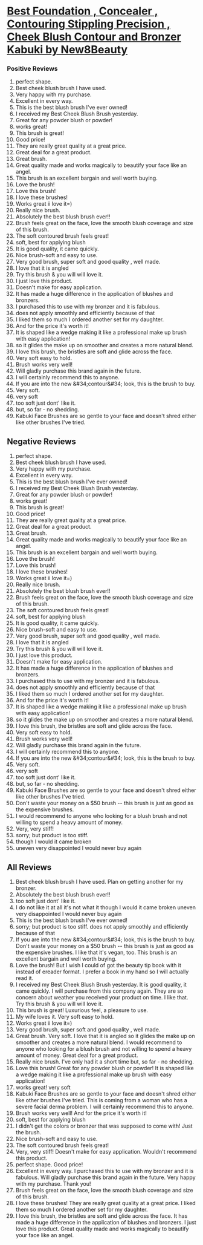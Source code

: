 # [Best Foundation , Concealer , Contouring Stippling Precision , Cheek Blush Contour and Bronzer Kabuki by New8Beauty](https://products.checkmycream.com/products/Best-Foundation-Concealer-Contouring-Stippling-Precision-Cheek-Blush-Contour-and-Bronzer-Kabuki-by-New8Beauty.html)

### Positive Reviews

<ol>
      <li>perfect shape.</li>
      <li>Best cheek blush brush I have used.</li>
      <li>Very happy with my purchase.</li>
      <li>Excellent in every way.</li>
      <li>This is the best blush brush I&#x27;ve ever owned!</li>
      <li>I received my Best Cheek Blush Brush yesterday.</li>
      <li>Great for any powder blush or powder!  </li>
      <li>works great!</li>
      <li>This brush is great!  </li>
      <li>Good price!</li>
      <li>They are really great quality at a great price.  </li>
      <li>Great deal for a great product.</li>
      <li>Great brush.</li>
      <li>Great quality made and works magically to beautify your face like an angel.</li>
      <li>This brush is an excellent bargain and well worth buying.</li>
      <li>Love the brush!  </li>
      <li>Love this brush!  </li>
      <li>I love these brushes!</li>
      <li>Works great ii love it&#x3D;)</li>
      <li>Really nice brush.</li>
      <li>Absolutely the best blush brush ever!!</li>
      <li>Brush feels great on the face, love the smooth blush coverage and size of this brush.</li>
      <li>The soft contoured brush feels great!</li>
      <li>soft, best for applying blush</li>
      <li>It is good quality, it came quickly.</li>
      <li>Nice brush-soft and easy to use.</li>
      <li>Very good brush, super soft and good quality , well made.</li>
      <li>I love that it is angled</li>
      <li>Try this brush &amp; you will will love it.</li>
      <li>I just love this product.</li>
      <li>Doesn&#x27;t make for  easy application.  </li>
      <li>It has made a huge difference in the application of blushes and bronzers.</li>
      <li>I purchased this to use with my bronzer and it is fabulous.</li>
      <li>does not apply smoothly and efficiently because of that</li>
      <li>I liked them so much I ordered another set for my daughter.</li>
      <li>And for the price it&#x27;s worth it!</li>
      <li>It is shaped like a wedge making it like a professional make up brush with easy application!</li>
      <li>so it glides the make up on smoother and creates a more natural blend.</li>
      <li>I love this brush, the bristles are soft and glide across the face.</li>
      <li>Very soft easy to hold.</li>
      <li>Brush works very well!</li>
      <li>Will gladly purchase this brand again in the future.</li>
      <li>I will certainly recommend this to anyone.</li>
      <li>If you are into the  new &amp;#34;contour&amp;#34; look, this is the brush to buy.</li>
      <li>Very soft.</li>
      <li>very soft</li>
      <li>too soft just dont&#x27; like it.</li>
      <li>but, so far - no shedding.</li>
      <li>Kabuki Face Brushes are so gentle to your face and doesn&#x27;t shred either like other brushes I&#x27;ve tried.</li>
</ol>


<h2>Negative Reviews</h2>
<ol>
<li> perfect shape.</li>
<li> Best cheek blush brush I have used.</li>
<li> Very happy with my purchase.</li>
<li> Excellent in every way.</li>
<li> This is the best blush brush I&#x27;ve ever owned!</li>
<li> I received my Best Cheek Blush Brush yesterday.</li>
<li> Great for any powder blush or powder!  </li>
<li> works great!</li>
<li> This brush is great!  </li>
<li> Good price!</li>
<li> They are really great quality at a great price.  </li>
<li> Great deal for a great product.</li>
<li> Great brush.</li>
<li> Great quality made and works magically to beautify your face like an angel.</li>
<li> This brush is an excellent bargain and well worth buying.</li>
<li> Love the brush!  </li>
<li> Love this brush!  </li>
<li> I love these brushes!</li>
<li> Works great ii love it&#x3D;)</li>
<li> Really nice brush.</li>
<li> Absolutely the best blush brush ever!!</li>
<li> Brush feels great on the face, love the smooth blush coverage and size of this brush.</li>
<li> The soft contoured brush feels great!</li>
<li> soft, best for applying blush</li>
<li> It is good quality, it came quickly.</li>
<li> Nice brush-soft and easy to use.</li>
<li> Very good brush, super soft and good quality , well made.</li>
<li> I love that it is angled</li>
<li> Try this brush &amp; you will will love it.</li>
<li> I just love this product.</li>
<li> Doesn&#x27;t make for  easy application.  </li>
<li> It has made a huge difference in the application of blushes and bronzers.</li>
<li> I purchased this to use with my bronzer and it is fabulous.</li>
<li> does not apply smoothly and efficiently because of that</li>
<li> I liked them so much I ordered another set for my daughter.</li>
<li> And for the price it&#x27;s worth it!</li>
<li> It is shaped like a wedge making it like a professional make up brush with easy application!</li>
<li> so it glides the make up on smoother and creates a more natural blend.</li>
<li> I love this brush, the bristles are soft and glide across the face.</li>
<li> Very soft easy to hold.</li>
<li> Brush works very well!</li>
<li> Will gladly purchase this brand again in the future.</li>
<li> I will certainly recommend this to anyone.</li>
<li> If you are into the  new &amp;#34;contour&amp;#34; look, this is the brush to buy.</li>
<li> Very soft.</li>
<li> very soft</li>
<li> too soft just dont&#x27; like it.</li>
<li> but, so far - no shedding.</li>
<li> Kabuki Face Brushes are so gentle to your face and doesn&#x27;t shred either like other brushes I&#x27;ve tried.</li>
<li> Don&#x27;t waste your money on a $50 brush -- this brush is just as good as the expensive brushes.</li>
<li> I would recommend to anyone who looking for a blush brush and not willing to spend a heavy amount of money.</li>
<li> Very, very stiff!  </li>
<li> sorry; but product is too stiff.</li>
<li> though I would it came broken</li>
<li> uneven very disappointed I would never buy again</li>
</ol>

<h2>All Reviews</h2>

<ol>
    <li> Best cheek blush brush I have used. Plan on getting another for my bronzer.</li>
    <li> Absolutely the best blush brush ever!!</li>
    <li> too soft just dont&#x27; like it.</li>
    <li> I do not like it at all it&#x27;s not what it though I would it came broken uneven very disappointed I would never buy again</li>
    <li> This is the best blush brush I&#x27;ve ever owned!</li>
    <li> sorry; but product is too stiff. does not apply smoothly and efficiently because of that</li>
    <li> If you are into the  new &amp;#34;contour&amp;#34; look, this is the brush to buy. Don&#x27;t waste your money on a $50 brush -- this brush is just as good as the expensive brushes. I like that it&#x27;s vegan, too. This brush is an excellent bargain and well worth buying.</li>
    <li> Love the brush!  But I wish I could of got the beauty tip book with it instead of ereader format.  I prefer a book in my hand so I will actually read it.</li>
    <li> I received my Best Cheek Blush Brush yesterday. It is good quality, it came quickly. I will purchase from this company again. They are so concern about weather you received your product on time. I like that. Try this brush &amp; you will will love it.</li>
    <li> This brush is great!  Luxurious feel, a pleasure to use.</li>
    <li> My wife loves it. Very soft easy to hold.</li>
    <li> Works great ii love it&#x3D;)</li>
    <li> Very good brush, super soft and good quality , well made.</li>
    <li> Great brush. Very soft. I love that it is angled so it glides the make up on smoother and creates a more natural blend. I would recommend to anyone who looking for a blush brush and not willing to spend a heavy amount of money. Great deal for a great product.</li>
    <li> Really nice brush. I&#x27;ve only had it a short time but, so far - no shedding.</li>
    <li> Love this brush!  Great for any powder blush or powder!  It is shaped like a wedge making it like a professional make up brush with easy application!</li>
    <li> works great! very soft</li>
    <li> Kabuki Face Brushes are so gentle to your face and doesn&#x27;t shred either like other brushes I&#x27;ve tried. This is coming from a woman who has a severe facial derma problem. I will certainly recommend this to anyone.</li>
    <li> Brush works very well! And for the price it&#x27;s worth it!</li>
    <li> soft, best for applying blush</li>
    <li> I didn&#x27;t get the colors or bronzer that was supposed to come with! Just the brush.</li>
    <li> Nice brush-soft and easy to use.</li>
    <li> The soft contoured brush feels great!</li>
    <li> Very, very stiff!  Doesn&#x27;t make for  easy application.  Wouldn&#x27;t recommend this product.</li>
    <li> perfect shape. Good price!</li>
    <li> Excellent in every way. I purchased this to use with my bronzer and it is fabulous. Will gladly purchase this brand again in the future. Very happy with my purchase. Thank you!</li>
    <li> Brush feels great on the face, love the smooth blush coverage and size of this brush.</li>
    <li> I love these brushes! They are really great quality at a great price.  I liked them so much I ordered another set for my daughter.</li>
    <li> I love this brush, the bristles are soft and glide across the face. It has made a huge difference in the application of blushes and bronzers. I just love this product. Great quality made and works magically to beautify your face like an angel.</li>
</ol>




